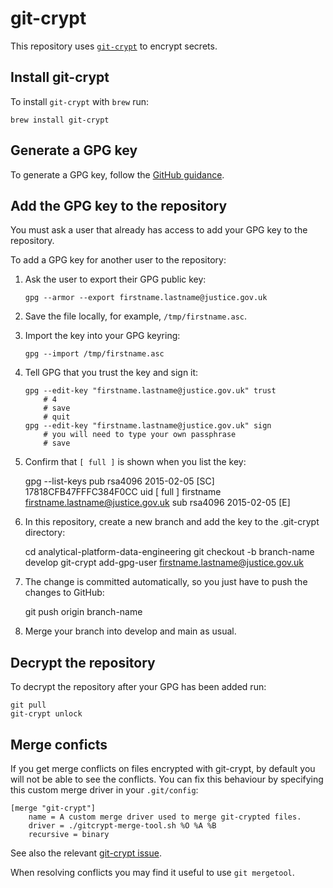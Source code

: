 # git-crypt

This repository uses [`git-crypt`](https://github.com/AGWA/git-crypt) to encrypt secrets.

## Install git-crypt

To install `git-crypt` with `brew` run:

    brew install git-crypt

## Generate a GPG key

To generate a GPG key, follow the [GitHub guidance](https://help.github.com/en/github/authenticating-to-github/generating-a-new-gpg-key#generating-a-gpg-key).

## Add the GPG key to the repository

You must ask a user that already has access to add your GPG key to the repository.

To add a GPG key for another user to the repository:

1.  Ask the user to export their GPG public key:

        gpg --armor --export firstname.lastname@justice.gov.uk

2.  Save the file locally, for example, `/tmp/firstname.asc`.
3.  Import the key into your GPG keyring:

        gpg --import /tmp/firstname.asc

4.  Tell GPG that you trust the key and sign it:

        gpg --edit-key "firstname.lastname@justice.gov.uk" trust
            # 4
            # save
            # quit
        gpg --edit-key "firstname.lastname@justice.gov.uk" sign
            # you will need to type your own passphrase
            # save

5.  Confirm that `[ full ]` is shown when you list the key:

    gpg --list-keys
    pub rsa4096 2015-02-05 [SC]
    17818CFB47FFFC384F0CC
    uid [ full ] firstname <firstname.lastname@justice.gov.uk>
    sub rsa4096 2015-02-05 [E]

6.  In this repository, create a new branch and add the key to the .git-crypt directory:

    cd analytical-platform-data-engineering
    git checkout -b branch-name develop
    git-crypt add-gpg-user firstname.lastname@justice.gov.uk

7.  The change is committed automatically, so you just have to push the changes to GitHub:

    git push origin branch-name

8.  Merge your branch into develop and main as usual.

## Decrypt the repository

To decrypt the repository after your GPG has been added run:

    git pull
    git-crypt unlock

## Merge conficts

If you get merge conflicts on files encrypted with git-crypt, by default you will not be able to see the conflicts. You can fix this behaviour by specifying this custom merge driver in your `.git/config`:

    [merge "git-crypt"]
        name = A custom merge driver used to merge git-crypted files.
        driver = ./gitcrypt-merge-tool.sh %O %A %B
        recursive = binary

See also the relevant [git-crypt issue](https://github.com/AGWA/git-crypt/issues/140#issuecomment-361031719).

When resolving conflicts you may find it useful to use `git mergetool`.
